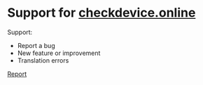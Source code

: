 # Support for [checkdevice.online](https://checkdevice.online)

Support:
- Report a bug
- New feature or improvement
- Translation errors

[Report]()
